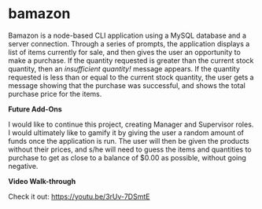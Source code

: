 # bamazon

Bamazon is a node-based CLI application using a MySQL database and a server connection. Through a series of prompts, the application displays a list of items currently for sale, and then gives the user an opportunity to make a purchase. If the quantity requested is greater than the current stock quantity, then an _insufficient quantity!_ message appears. If the quantity requested is less than or equal to the current stock quantity, the user gets a message showing that the purchase was successful, and shows the total purchase price for the items. 

**Future Add-Ons**

I would like to continue this project, creating Manager and Supervisor roles. I would ultimately like to gamify it by giving the user a random amount of funds once the application is run. The user will then be given the products without their prices, and s/he will need to guess the items and quantities to purchase to get as close to a balance of $0.00 as possible, without going negative.

**Video Walk-through**

Check it out:
https://youtu.be/3rUv-7DSmtE